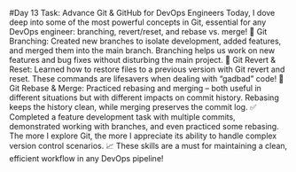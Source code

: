 #Day 13 Task: Advance Git & GitHub for DevOps Engineers
Today, I dove deep into some of the most powerful concepts in Git, essential for any DevOps engineer: branching, revert/reset, and rebase vs. merge!
🔹 Git Branching: Created new branches to isolate development, added features, and merged them into the main branch. Branching helps us work on new features and bug fixes without disturbing the main project.
🔹 Git Revert & Reset: Learned how to restore files to a previous version with Git revert and reset. These commands are lifesavers when dealing with “gadbad” code!
🔹 Git Rebase & Merge: Practiced rebasing and merging – both useful in different situations but with different impacts on commit history. Rebasing keeps the history clean, while merging preserves the commit log.
✅ Completed a feature development task with multiple commits, demonstrated working with branches, and even practiced some rebasing. The more I explore Git, the more I appreciate its ability to handle complex version control scenarios.
📈 These skills are a must for maintaining a clean, efficient workflow in any DevOps pipeline!
